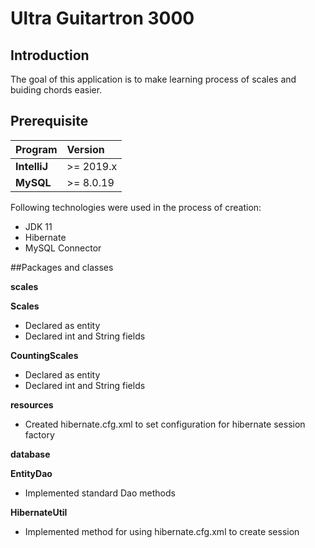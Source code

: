 # Ultra Guitartron 3000

## Introduction

The goal of this application is to make learning process of scales and buiding chords easier. 

## Prerequisite

|**Program**|**Version**|
|:---|:---|
|**IntelliJ**| \>= 2019.x|
|**MySQL**| \>= 8.0.19|

Following technologies were used in the process of creation:

* JDK 11
* Hibernate
* MySQL Connector

##Packages and classes

**scales**

**Scales**
* Declared as entity
* Declared int and String fields

**CountingScales**
* Declared as entity
* Declared int and String fields

**resources**
* Created hibernate.cfg.xml to set configuration for hibernate session factory

**database**

**EntityDao**
* Implemented standard Dao methods

**HibernateUtil**
* Implemented method for using hibernate.cfg.xml to create session